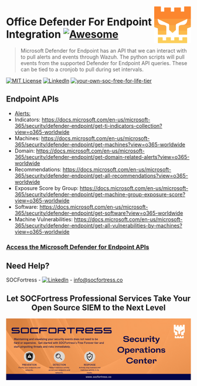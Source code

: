 [<img src="../images/logo_orange.svg" align="right" width="100" height="100" />](https://www.socfortress.co/)

# Office Defender For Endpoint Integration [![Awesome](https://img.shields.io/badge/SOCFortress-Worlds%20First%20Free%20Cloud%20SOC-orange)](https://www.socfortress.co/trial.html)
> Microsoft Defender for Endpoint has an API that we can interact with to pull alerts and events through Wazuh. The python scripts will pull events from the supported Defender for Endpoint API queries. These can be tied to a cronjob to pull during set intervals.

[![MIT License][license-shield]][license-url]
[![LinkedIn][linkedin-shield]][linkedin-url]
[![your-own-soc-free-for-life-tier](https://img.shields.io/badge/Get%20Started-FREE%20FOR%20LIFE%20TIER-orange)](https://www.socfortress.co/trial.html)

## Endpoint APIs
* [Alerts:](https://docs.microsoft.com/en-us/microsoft-365/security/defender-endpoint/get-alerts?view=o365-worldwide)
* Indicators: https://docs.microsoft.com/en-us/microsoft-365/security/defender-endpoint/get-ti-indicators-collection?view=o365-worldwide
* Machines: https://docs.microsoft.com/en-us/microsoft-365/security/defender-endpoint/get-machines?view=o365-worldwide
* Domain: https://docs.microsoft.com/en-us/microsoft-365/security/defender-endpoint/get-domain-related-alerts?view=o365-worldwide
* Recommendations: https://docs.microsoft.com/en-us/microsoft-365/security/defender-endpoint/get-all-recommendations?view=o365-worldwide
* Exposure Score by Group: https://docs.microsoft.com/en-us/microsoft-365/security/defender-endpoint/get-machine-group-exposure-score?view=o365-worldwide
* Software: https://docs.microsoft.com/en-us/microsoft-365/security/defender-endpoint/get-software?view=o365-worldwide
* Machine Vulnerabilities: https://docs.microsoft.com/en-us/microsoft-365/security/defender-endpoint/get-all-vulnerabilities-by-machines?view=o365-worldwide

### [Access the Microsoft Defender for Endpoint APIs](https://docs.microsoft.com/en-us/microsoft-365/security/defender-endpoint/apis-intro?view=o365-worldwide)

<!-- CONTACT -->
## Need Help?

SOCFortress - [![LinkedIn][linkedin-shield]][linkedin-url] - info@socfortress.co

<div align="center">
  <h2 align="center">Let SOCFortress Professional Services Take Your Open Source SIEM to the Next Level</h3>
  <a href="https://www.socfortress.co/contact_form.html">
    <img src="../images/Email%20Banner.png" alt="Banner">
  </a>


</div>

<!-- MARKDOWN LINKS & IMAGES -->
<!-- https://www.markdownguide.org/basic-syntax/#reference-style-links -->
[contributors-shield]: https://img.shields.io/github/contributors/socfortress/Wazuh-Rules
[contributors-url]: https://github.com/socfortress/Wazuh-Rules/graphs/contributors
[forks-shield]: https://img.shields.io/github/forks/socfortress/Wazuh-Rules
[forks-url]: https://github.com/socfortress/Wazuh-Rules/network/members
[stars-shield]: https://img.shields.io/github/stars/socfortress/Wazuh-Rules
[stars-url]: https://github.com/socfortress/Wazuh-Rules/stargazers
[issues-shield]: https://img.shields.io/github/issues/othneildrew/Best-README-Template.svg?style=for-the-badge
[issues-url]: https://github.com/othneildrew/Best-README-Template/issues
[license-shield]: https://img.shields.io/badge/Help%20Desk-Help%20Desk-blue
[license-url]: https://servicedesk.socfortress.co/help/2979687893
[linkedin-shield]: https://img.shields.io/badge/Visit%20Us-www.socfortress.co-orange
[linkedin-url]: https://www.socfortress.co/
[fsecure-shield]: https://img.shields.io/badge/F--Secure-Check%20Them%20Out-blue
[fsecure-url]: https://www.f-secure.com/no/business/solutions/elements-endpoint-protection/computer
